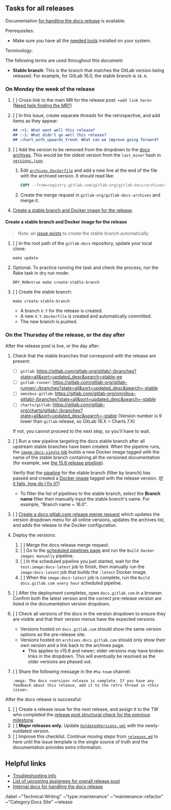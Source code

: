 <!--
SET TITLE TO: docs.gitlab.com release XX.ZZ (month, YYYY)
-->

## Tasks for all releases

Documentation [for handling the docs release](https://gitlab.com/gitlab-org/gitlab-docs/-/blob/main/doc/releases.md) is available.

Prerequisites:

- Make sure you have all the [needed tools](/doc/setup.md) installed on your system.

Terminology:

The following terms are used throughout this document:

- **Stable branch**: This is the branch that matches the GitLab version being released. For example,
  for GitLab 16.0, the stable branch is `16.0`.

### On Monday the week of the release

1. [ ] Cross-link to the main MR for the release post: `<add link here>`
   ([Need help finding the MR?](https://gitlab.com/gitlab-com/www-gitlab-com/-/merge_requests?scope=all&state=opened&label_name%5B%5D=release%20post&label_name%5B%5D=blog%20post))
1. [ ] In this issue, create separate _threads_ for the retrospective, and add items as they appear:

   ```markdown
   ## :+1: What went well this release?
   ## :-1: What didn't go well this release?
   ## :chart_with_upwards_trend: What can we improve going forward?
   ```

1. [ ] Add the version to be removed from the dropdown to the [docs archives](https://gitlab.com/gitlab-org/gitlab-docs-archives). This
   would be the oldest version from the `last_minor` hash in
   [`versions.json`](https://gitlab.com/gitlab-org/gitlab-docs/-/blob/main/content/versions.json#L5).

   1. Edit [`archives.Dockerfile`](https://gitlab.com/gitlab-org/gitlab-docs-archives/-/blob/main/archives.Dockerfile)
      and add a new line at the end of the file with the archived version. It should read like:

      ```dockerfile
      COPY --from=registry.gitlab.com/gitlab-org/gitlab-docs/archives:<version> ${TARGET} ${TARGET}
      ```

    1. Create the merge request in `gitlab-org/gitlab-docs-archives` and merge it.

1. [Create a stable branch and Docker image for the release](#create-a-stable-branch-and-docker-image-for-the-release).

#### Create a stable branch and Docker image for the release

> Note: an [issue exists](https://gitlab.com/gitlab-org/release-tools/-/issues/533)
> to create the stable branch automatically.

1. [ ] In the root path of the `gitlab-docs` repository, update your local clone:

   ```shell
   make update
   ```

1. Optional. To practice running the task and check the process, run the Rake task in dry run mode:

   ```shell
   DRY_RUN=true make create-stable-branch
   ```

1. [ ] Create the stable branch:

   ```shell
   make create-stable-branch
   ```

   - A branch `X.Y` for the release is created.
   - A new `X.Y.Dockerfile` is created and automatically committed.
   - The new branch is pushed.

### On the Thursday of the release, or the day after

After the release post is live, or the day after:

1. Check that the stable branches that correspond with the release are present:
   - [ ] `gitlab`: <https://gitlab.com/gitlab-org/gitlab/-/branches?state=all&sort=updated_desc&search=stable-ee>
   - [ ] `gitlab-runner`: <https://gitlab.com/gitlab-org/gitlab-runner/-/branches?state=all&sort=updated_desc&search=-stable>
   - [ ] `omnibus-gitlab`: <https://gitlab.com/gitlab-org/omnibus-gitlab/-/branches?state=all&sort=updated_desc&search=-stable>
   - [ ] `charts/gitlab`: <https://gitlab.com/gitlab-org/charts/gitlab/-/branches?state=all&sort=updated_desc&search=-stable> (Version number is 9 lower than `gitlab` release, so GitLab 16.X = Charts 7.X)

   If not, you cannot proceed to the next step, so you'll have to wait.
1. [ ] Run a new pipeline targeting the docs stable branch after all upstream
   stable branches have been created. When the pipeline runs, the
   [`image:docs-single` job](https://gitlab.com/gitlab-org/gitlab-docs/-/blob/7fbb5e1313ebde811877044e87f444a0a283fed4/.gitlab/ci/docker-images.gitlab-ci.yml#L107-129)
   builds a new Docker image tagged with the name of the stable branch containing
   all the versioned documentation
   (for example, see [the 15.6 release pipeline](https://gitlab.com/gitlab-org/gitlab-docs/-/pipelines/702437095)).

   Verify that the [pipeline](https://gitlab.com/gitlab-org/gitlab-docs/-/pipelines?page=1&scope=all) for the stable branch (filter by branch)
   has passed and created a [Docker image](https://gitlab.com/gitlab-org/gitlab-docs/container_registry/631635?orderBy=NAME&sort=desc&search[]=)
   tagged with the release version. ([If it fails, how do I fix it?](https://gitlab.com/gitlab-org/gitlab-docs/-/blob/main/doc/releases.md#imagedocs-single-job-fails-when-creating-the-docs-stable-branch))
   - To filter the list of pipelines to the stable branch, select the **Branch name** filter then manually input the stable branch's name. For example, "Branch name = 16.0".
1. [ ] [Create a docs.gitlab.com release merge request](https://gitlab.com/gitlab-org/gitlab-docs/-/blob/main/doc/releases.md#create-release-merge-request)
   which updates the version dropdown menu for all online versions, updates the archives list, and adds
   the release to the Docker configuration.
1. Deploy the versions:
   1. [ ] Merge the docs release merge request.
   1. [ ] Go to the [scheduled pipelines page](https://gitlab.com/gitlab-org/gitlab-docs/-/pipeline_schedules)
      and run the `Build Docker images manually` pipeline.
   1. [ ] In the scheduled pipeline you just started, wait for the `test:image:docs-latest` job to finish, then manually run the `image:docs-latest`
      job that builds the `:latest` Docker image.
   1. [ ] When the `image:docs-latest` job is complete, run the `Build docs.gitlab.com every hour` scheduled pipeline.
1. [ ] After the deployment completes, open `docs.gitlab.com` in a browser. Confirm
   both the latest version and the correct pre-release version are listed in the documentation version dropdown.
1. [ ] Check all versions of the docs in the version dropdown to ensure they are visible and that their version menus have the expected versions.
   - Versions hosted on `docs.gitlab.com` should show the same version options as the pre-release site.
   - Versions hosted on `archives.docs.gitlab.com` should only show their own version and a link back to the archives page.
     - This applies to v15.6 and newer; older versions may have broken links in the dropdown. This will eventually be resolved as the older versions are phased out.
1. [ ] Share the following message in the `#tw-team` channel:

   ```plaintext
   :mega: The docs <version> release is complete. If you have any feedback about this release, add it to the retro thread in <this issue>.
   ```

After the docs release is successful:

1. [ ] Create a release issue for the next release, and assign it to the TW who completed the
   [release post structural check for the previous milestone](https://handbook.gitlab.com/handbook/marketing/blog/release-posts/managers/).
1. [ ] **Major releases only.** Update
   [`OutdatedVersions.yml`](https://gitlab.com/gitlab-org/gitlab/-/blob/master/doc/.vale/gitlab/OutdatedVersions.yml)
   with the newly-outdated version.
1. [ ] Improve this checklist. Continue moving steps from
   [`releases.md`](https://gitlab.com/gitlab-org/gitlab-docs/-/blob/main/doc/releases.md)
   to here until the issue template is the single source of truth and the documentation provides extra information.

## Helpful links

- [Troubleshooting info](https://gitlab.com/gitlab-org/gitlab-docs/-/blob/main/doc/releases.md#troubleshooting)
- [List of upcoming assignees for overall release post](https://handbook.gitlab.com/handbook/marketing/blog/release-posts/managers/)
- [Internal docs for handling the docs release](https://gitlab.com/gitlab-org/gitlab-docs/-/blob/main/doc/releases.md)

/label ~"Technical Writing" ~"type::maintenance" ~"maintenance::refactor" ~"Category:Docs Site" ~release

